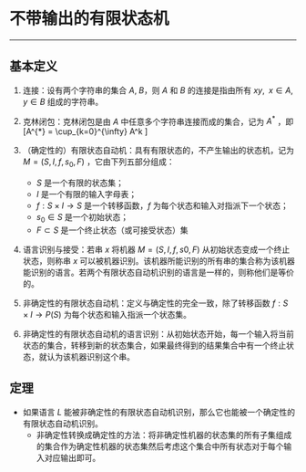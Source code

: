 # 不带输出的有限状态机
---

## 基本定义
1. 连接：设有两个字符串的集合 $A,\;B$，则 $A$ 和 $B$ 的连接是指由所有 $xy,\;\;x\in A,\;y\in B$ 组成的字符串。

2. 克林闭包：克林闭包是由 $A$ 中任意多个字符串连接而成的集合，记为 $A^{*}$ ，即\[A^{*} = \cup_{k=0}^{\infty} A^k \]

3. （确定性的）有限状态自动机：具有有限状态的，不产生输出的状态机，记为 $M=(S,I,f,s_0,F)$ ，它由下列五部分组成：
    * $S$ 是一个有限的状态集；
    * $I$ 是一个有限的输入字母表；
    * $f:S\times I\rightarrow S$ 是一个转移函数，$f$ 为每个状态和输入对指派下一个状态；
    * $s_0\in S$ 是一个初始状态；
    * $F\subset S$ 是一个终止状态（或可接受状态）集

4. 语言识别与接受：若串 $x$ 将机器 $M=(S,I,f,s0,F)$ 从初始状态变成一个终止状态，则称串 $x$ 可以被机器识别。该机器所能识别的所有串的集合称为该机器能识别的语言。若两个有限状态自动机识别的语言是一样的，则称他们是等价的。

5. 非确定性的有限状态自动机：定义与确定性的完全一致，除了转移函数 $f:S\times I\rightarrow P(S)$ 为每个状态和输入指派一个状态集。

6. 非确定性的有限状态自动机的语言识别：从初始状态开始，每一个输入将当前状态的集合，转移到新的状态集合，如果最终得到的结果集合中有一个终止状态，就认为该机器识别这个串。


## 定理
* 如果语言 $L$ 能被非确定性的有限状态自动机识别，那么它也能被一个确定性的有限状态自动机识别。
    * 非确定性转换成确定性的方法：将非确定性机器的状态集的所有子集组成的集合作为确定性机器的状态集然后考虑这个集合中所有状态对于每个输入对应输出即可。